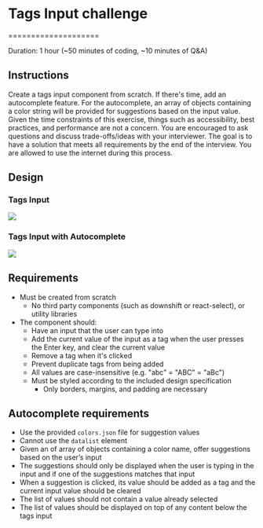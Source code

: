 # Tags Input challenge

====================

Duration: 1 hour (~50 minutes of coding, ~10 minutes of Q&A)

## Instructions

Create a tags input component from scratch. If there's time, add an autocomplete
feature. For the autocomplete, an array of objects containing a color string
will be provided for suggestions based on the input value. Given the time
constraints of this exercise, things such as accessibility, best practices, and
performance are not a concern. You are encouraged to ask questions and discuss
trade-offs/ideas with your interviewer. The goal is to have a solution that
meets all requirements by the end of the interview. You are allowed to use the
internet during this process.

## Design

### Tags Input

![](https://codesignal-attachments.s3.amazonaws.com/uploads/1676316690965/tags-wrapping.png)

### Tags Input with Autocomplete

![](https://codesignal-attachments.s3.amazonaws.com/uploads/1676316701923/tags-autocomplete-wrapping.png)

## Requirements

- Must be created from scratch
  - No third party components (such as downshift or react-select), or utility
    libraries
- The component should:
  - Have an input that the user can type into
  - Add the current value of the input as a tag when the user presses the Enter
    key, and clear the current value
  - Remove a tag when it's clicked
  - Prevent duplicate tags from being added
  - All values are case-insensitive (e.g. "abc" = "ABC" = "aBc")
  - Must be styled according to the included design specification
    - Only borders, margins, and padding are necessary

## Autocomplete requirements

- Use the provided `colors.json` file for suggestion values
- Cannot use the `datalist` element
- Given an of array of objects containing a color name, offer suggestions based
  on the user’s input
- The suggestions should only be displayed when the user is typing in the input
  and if one of the suggestions matches that input
- When a suggestion is clicked, its value should be added as a tag and the
  current input value should be cleared
- The list of values should not contain a value already selected
- The list of values should be displayed on top of any content below the tags
  input

